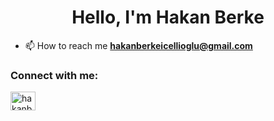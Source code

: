 <h1 align="center">Hello, I'm Hakan Berke</h1>

- 📫 How to reach me **hakanberkeicellioglu@gmail.com**

<h3 align="left">Connect with me:</h3>
<p align="left">
<a href="https://linkedin.com/in/hakanberkeicellioglu" target="blank"><img align="center" src="https://raw.githubusercontent.com/rahuldkjain/github-profile-readme-generator/master/src/images/icons/Social/linked-in-alt.svg" alt="hakanberkeicellioglu" height="30" width="40" /></a>
</p>
